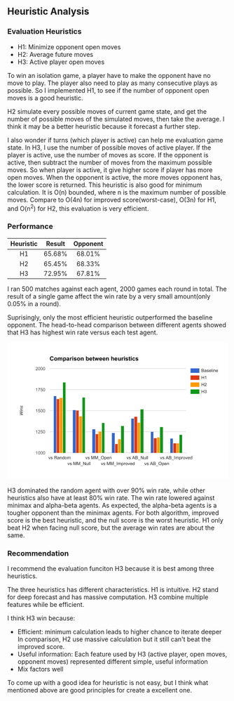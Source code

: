 ## Heuristic Analysis

### Evaluation Heuristics

- H1: Minimize opponent open moves
- H2: Average future moves
- H3: Active player open moves

To win an isolation game, a player have to make the opponent have no move to play.
The player also need to play as many consecutive plays as possible.
So I implemented H1, to see if the number of opponent open moves is a good heuristic.

H2 simulate every possible moves of current game state,
and get the number of possible moves of the simulated moves, then take the average.
I think it may be a better heuristic because it forecast a further step.

I also wonder if turns (which player is active) can help me evaluation game state.
In H3, I use the number of possible moves of active player.
If the player is active, use the number of moves as score.
If the opponent is active, then subtract the number of moves from the maximum possible moves.
So when player is active, it give higher score if player has more open moves.
When the opponent is active, the more moves opponent has, the lower score is returned.
This heuristic is also good for minimum calculation.
It is O(n) bounded, where n is the maximum number of possible moves.
Compare to O(4n) for improved score(worst-case), O(3n) for H1, and O(n<sup>2</sup>) for H2,
this evaluation is very efficient.

### Performance

|Heuristic|Result|Opponent|
|:-:|---|:-:|
|H1|65.68%|68.01%|
|H2|65.45%|68.33%|
|H3|72.95%|67.81%|

I ran 500 matches against each agent, 2000 games each round in total.
The result of a single game affect the win rate by a very small amount(only 0.05% in a round).

Suprisingly, only the most efficient heuristic outperformed the baseline opponent.
The head-to-head comparison between different agents showed that H3 has highest win rate versus each test agent.

![](heuristic_comparison.png)

H3 dominated the random agent with over 90% win rate,
while other heuristics also have at least 80% win rate.
The win rate lowered against minimax and alpha-beta agents.
As expected, the alpha-beta agents is a tougher opponent than the minimax agents.
For both algorithm, improved score is the best heuristic, and the null score is the worst heuristic.
H1 only beat H2 when facing null score, but the average win rates are about the same.

### Recommendation

I recommend the evaluation funciton H3 because it is best among three heuristics.

The three heuristics has different characteristics.
H1 is intuitive.
H2 stand for deep forecast and has massive computation.
H3 combine multiple features while be efficient.

I think H3 win because:

- Efficient: minimum calculation leads to higher chance to iterate deeper
  In comparison, H2 use massive calculation but it still can't beat the improved score.
- Useful information: Each feature used by H3 (active player, open moves, opponent moves) represented different simple, useful information
- Mix factors well

To come up with a good idea for heuristic is not easy, but I think what mentioned above are good principles for create a excellent one.

